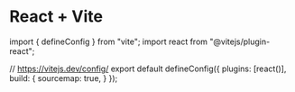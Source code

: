 # React + Vite

import { defineConfig } from "vite";
import react from "@vitejs/plugin-react";

// https://vitejs.dev/config/
export default defineConfig({
plugins: [react()],
build: {
sourcemap: true,
}
});
